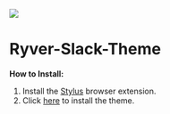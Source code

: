 ![](https://contattafiles.s3.us-west-1.amazonaws.com/tnt29846/nBw0Pgs9jj204qb/Pasted%20Image%3A%20Dec%208%2C%202021%20-%202%3A37%3A44am)
# Ryver-Slack-Theme
**How to Install:**
1. Install the [Stylus](https://chrome.google.com/webstore/detail/stylus/clngdbkpkpeebahjckkjfobafhncgmne) browser extension.
2. Click [here](https://github.com/Booperdooper255/Ryver-Slack-Theme/raw/main/main.user.css) to install the theme.
